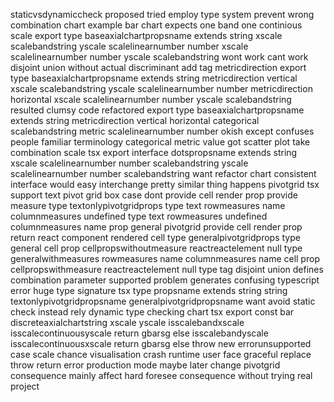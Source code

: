 staticvsdynamiccheck proposed tried employ type system prevent wrong combination chart example bar chart expects one band one continious scale export type baseaxialchartpropsname extends string xscale scalebandstring yscale scalelinearnumber number xscale scalelinearnumber number yscale scalebandstring wont work cant work disjoint union without actual discriminant add tag metricdirection export type baseaxialchartpropsname extends string metricdirection vertical xscale scalebandstring yscale scalelinearnumber number metricdirection horizontal xscale scalelinearnumber number yscale scalebandstring resulted clumsy code refactored export type baseaxialchartpropsname extends string metricdirection vertical horizontal categorical scalebandstring metric scalelinearnumber number okish except confuses people familiar terminology categorical metric value got scatter plot take combination scale tsx export interface dotspropsname extends string xscale scalelinearnumber number scalebandstring yscale scalelinearnumber number scalebandstring want refactor chart consistent interface would easy interchange pretty similar thing happens pivotgrid tsx support text pivot grid box case dont provide cell render prop provide measure type textonlypivotgridprops type text rowmeasures name columnmeasures undefined type text rowmeasures undefined columnmeasures name prop general pivotgrid provide cell render prop return react component rendered cell type generalpivotgridprops type general cell prop cellpropswithoutmeasure reactreactelement null type generalwithmeasures rowmeasures name columnmeasures name cell prop cellpropswithmeasure reactreactelement null type tag disjoint union defines combination parameter supported problem generates confusing typescript error huge type signature tsx type propsname extends string string textonlypivotgridpropsname generalpivotgridpropsname want avoid static check instead rely dynamic type checking chart tsx export const bar discreteaxialchartstring xscale yscale isscalebandxscale isscalecontinuousyscale return gbarsg else isscalebandyscale isscalecontinuousxscale return gbarsg else throw new errorunsupported case scale chance visualisation crash runtime user face graceful replace throw return error production mode maybe later change pivotgrid consequence mainly affect hard foresee consequence without trying real project